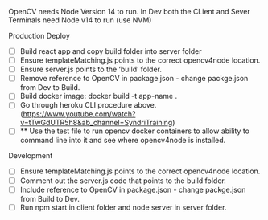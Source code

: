 OpenCV needs Node Version 14 to run.
In Dev both the CLient and Sever Terminals need Node v14 to run (use NVM)

Production Deploy

- [ ] Build react app and copy build folder into server folder
- [ ] Ensure templateMatching.js points to the correct opencv4node location.
- [ ] Ensure server.js points to the ‘build’ folder.
- [ ] Remove reference to OpenCV in package.json - change packge.json from Dev to Build.
- [ ] Build docker image: docker build -t app-name .
- [ ] Go through heroku CLI procedure above. (https://www.youtube.com/watch?v=tTwGdUTR5h8&ab_channel=SyndriTraining)
- [ ] \*\* Use the test file to run opencv docker containers to allow ability to command line into it and see where opencv4node is installed.

Development

- [ ] Ensure templateMatching.js points to the correct opencv4node location.
- [ ] Comment out the server.js code that points to the build folder.
- [ ] Include reference to OpenCV in package.json - change packge.json from Build to Dev.
- [ ] Run npm start in client folder and node server in server folder.
